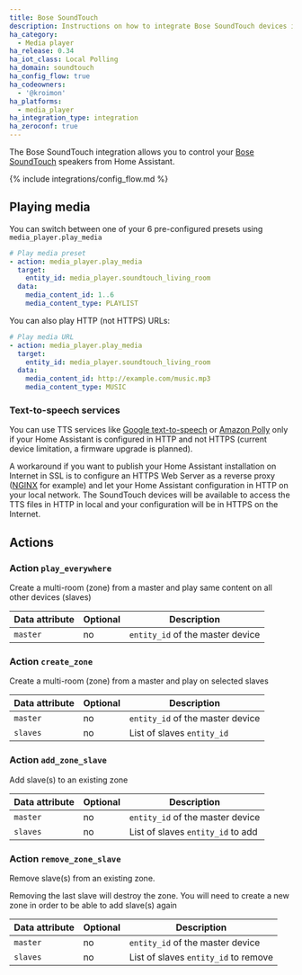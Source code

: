 ```yaml
---
title: Bose SoundTouch
description: Instructions on how to integrate Bose SoundTouch devices into Home Assistant.
ha_category:
  - Media player
ha_release: 0.34
ha_iot_class: Local Polling
ha_domain: soundtouch
ha_config_flow: true
ha_codeowners:
  - '@kroimon'
ha_platforms:
  - media_player
ha_integration_type: integration
ha_zeroconf: true
---
```


The Bose SoundTouch integration allows you to control your [Bose SoundTouch](https://www.soundtouch.com/) speakers from Home Assistant.

{% include integrations/config_flow.md %}

## Playing media

You can switch between one of your 6 pre-configured presets using ```media_player.play_media```

```yaml
# Play media preset
- action: media_player.play_media
  target:
    entity_id: media_player.soundtouch_living_room
  data:
    media_content_id: 1..6
    media_content_type: PLAYLIST
```

You can also play HTTP (not HTTPS) URLs:

```yaml
# Play media URL
- action: media_player.play_media
  target:
    entity_id: media_player.soundtouch_living_room
  data:
    media_content_id: http://example.com/music.mp3
    media_content_type: MUSIC
```

### Text-to-speech services

You can use TTS services like [Google text-to-speech](/integrations/google_translate) or [Amazon Polly](/integrations/amazon_polly) only if your Home Assistant is configured in HTTP and not HTTPS (current device limitation, a firmware upgrade is planned).

A workaround if you want to publish your Home Assistant installation on Internet in SSL is to configure an HTTPS Web Server as a reverse proxy ([NGINX](/docs/ecosystem/nginx/) for example) and let your Home Assistant configuration in HTTP on your local network. The SoundTouch devices will be available to access the TTS files in HTTP in local and your configuration will be in HTTPS on the Internet.

## Actions

### Action `play_everywhere`

Create a multi-room (zone) from a master and play same content on all other
 devices (slaves)

| Data attribute | Optional | Description |
| ---------------------- | -------- | ----------- |
| `master` | no | `entity_id` of the master device

### Action `create_zone`

Create a multi-room (zone) from a master and play on selected slaves

| Data attribute | Optional | Description |
| ---------------------- | -------- | ----------- |
| `master` | no | `entity_id` of the master device|
| `slaves` | no | List of slaves `entity_id`      |

### Action `add_zone_slave`

Add slave(s) to an existing zone

| Data attribute | Optional | Description  |
| ---------------------- | -------- | ------------ |
| `master` | no | `entity_id` of the master device |
| `slaves` | no | List of slaves `entity_id` to add|

### Action `remove_zone_slave`

Remove slave(s) from an existing zone.

Removing the last slave will destroy the zone. You will need to
create a new zone in order to be able to add slave(s) again

| Data attribute | Optional | Description      |
| ---------------------- | -------- | ---------------- |
| `master` | no | `entity_id` of the master device     |
| `slaves` | no | List of slaves `entity_id` to remove |
